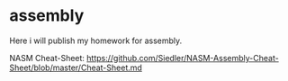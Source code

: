 # assembly
Here i will publish my homework for assembly.

NASM Cheat-Sheet:
https://github.com/Siedler/NASM-Assembly-Cheat-Sheet/blob/master/Cheat-Sheet.md
